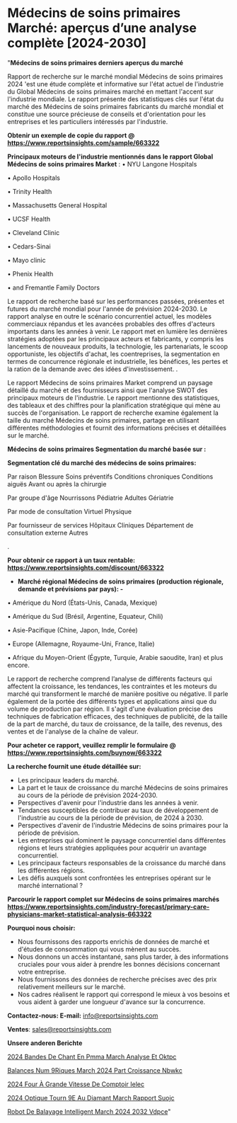 # Médecins de soins primaires Marché: aperçus d’une analyse complète [2024-2030]

"<strong>Médecins de soins primaires derniers aperçus du marché</strong>

Rapport de recherche sur le marché mondial Médecins de soins primaires 2024 'est une étude complète et informative sur l'état actuel de l'industrie du Global Médecins de soins primaires marché en mettant l'accent sur l'industrie mondiale. Le rapport présente des statistiques clés sur l'état du marché des Médecins de soins primaires fabricants du marché mondial et constitue une source précieuse de conseils et d'orientation pour les entreprises et les particuliers intéressés par l'industrie.

<strong>Obtenir un exemple de copie du rapport @ <a href=https://www.reportsinsights.com/sample/663322>https://www.reportsinsights.com/sample/663322</a></strong>

<strong>Principaux moteurs de l'industrie mentionnés dans le rapport Global Médecins de soins primaires Market</strong> :
• NYU Langone Hospitals

• Apollo Hospitals

• Trinity Health

• Massachusetts General Hospital

• UCSF Health

• Cleveland Clinic

• Cedars-Sinai

• Mayo clinic

• Phenix Health

• and Fremantle Family Doctors

Le rapport de recherche basé sur les performances passées, présentes et futures du marché mondial pour l'année de prévision 2024-2030. Le rapport analyse en outre le scénario concurrentiel actuel, les modèles commerciaux répandus et les avancées probables des offres d'acteurs importants dans les années à venir. Le rapport met en lumière les dernières stratégies adoptées par les principaux acteurs et fabricants, y compris les lancements de nouveaux produits, la technologie, les partenariats, le scoop opportuniste, les objectifs d'achat, les coentreprises, la segmentation en termes de concurrence régionale et industrielle, les bénéfices, les pertes et la ration de la demande avec des idées d'investissement. .

Le rapport Médecins de soins primaires Market comprend un paysage détaillé du marché et des fournisseurs ainsi que l'analyse SWOT des principaux moteurs de l'industrie. Le rapport mentionne des statistiques, des tableaux et des chiffres pour la planification stratégique qui mène au succès de l'organisation. Le rapport de recherche examine également la taille du marché Médecins de soins primaires, partage en utilisant différentes méthodologies et fournit des informations précises et détaillées sur le marché.

<strong>Médecins de soins primaires Segmentation du marché basée sur :</strong>

<strong> Segmentation clé du marché des médecins de soins primaires: </strong>

Par raison
Blessure
Soins préventifs
Conditions chroniques
Conditions aiguës
Avant ou après la chirurgie

Par groupe d'âge
Nourrissons
Pédiatrie
Adultes
Gériatrie

Par mode de consultation
Virtuel
Physique

Par fournisseur de services
Hôpitaux
Cliniques
Département de consultation externe
Autres

.

<strong>Pour obtenir ce rapport à un taux rentable: <a href=https://www.reportsinsights.com/discount/663322>https://www.reportsinsights.com/discount/663322</a></strong>
<ul>
  <li><strong>Marché régional Médecins de soins primaires (production régionale, demande et prévisions par pays): -</strong></li>
</ul>
• Amérique du Nord (États-Unis, Canada, Mexique)

• Amérique du Sud (Brésil, Argentine, Equateur, Chili)

• Asie-Pacifique (Chine, Japon, Inde, Corée)

• Europe (Allemagne, Royaume-Uni, France, Italie)

• Afrique du Moyen-Orient (Égypte, Turquie, Arabie saoudite, Iran) et plus encore.

Le rapport de recherche comprend l’analyse de différents facteurs qui affectent la croissance, les tendances, les contraintes et les moteurs du marché qui transforment le marché de manière positive ou négative. Il parle également de la portée des différents types et applications ainsi que du volume de production par région. Il s'agit d'une évaluation précise des techniques de fabrication efficaces, des techniques de publicité, de la taille de la part de marché, du taux de croissance, de la taille, des revenus, des ventes et de l'analyse de la chaîne de valeur.

<strong>Pour acheter ce rapport, veuillez remplir le formulaire @   <a href=https://www.reportsinsights.com/buynow/663322>https://www.reportsinsights.com/buynow/663322</a></strong>

<strong>La recherche fournit une étude détaillée sur:</strong>
<ul>
  <li>Les principaux leaders du marché.</li>
  <li>La part et le taux de croissance du marché Médecins de soins primaires au cours de la période de prévision 2024-2030.</li>
  <li>Perspectives d'avenir pour l'industrie dans les années à venir.</li>
  <li>Tendances susceptibles de contribuer au taux de développement de l'industrie au cours de la période de prévision, de 2024 à 2030.</li>
  <li>Perspectives d'avenir de l'industrie Médecins de soins primaires pour la période de prévision.</li>
  <li>Les entreprises qui dominent le paysage concurrentiel dans différentes régions et leurs stratégies appliquées pour acquérir un avantage concurrentiel.</li>
  <li>Les principaux facteurs responsables de la croissance du marché dans les différentes régions.</li>
  <li>Les défis auxquels sont confrontées les entreprises opérant sur le marché international ?</li>
</ul>

<strong>Parcourir le rapport complet sur Médecins de soins primaires marchés <a href=https://www.reportsinsights.com/industry-forecast/primary-care-physicians-market-statistical-analysis-663322>https://www.reportsinsights.com/industry-forecast/primary-care-physicians-market-statistical-analysis-663322</a></strong>

<strong>Pourquoi nous choisir:</strong>
<ul>
  <li>Nous fournissons des rapports enrichis de données de marché et d'études de consommation qui vous mènent au succès.</li>
  <li>Nous donnons un accès instantané, sans plus tarder, à des informations cruciales pour vous aider à prendre les bonnes décisions concernant votre entreprise.</li>
  <li>Nous fournissons des données de recherche précises avec des prix relativement meilleurs sur le marché.</li>
  <li>Nos cadres réalisent le rapport qui correspond le mieux à vos besoins et vous aident à garder une longueur d'avance sur la concurrence.</li>
</ul>
<strong>Contactez-nous:
</strong><strong>E-mail:</strong> <a href=mailto:info@reportsinsights.com>info@reportsinsights.com</a>

<strong>Ventes</strong>: <a href=mailto:sales@reportsinsights.com>sales@reportsinsights.com</a>

<strong>Unsere anderen Berichte</strong>

<a href=https://www.linkedin.com/pulse/2024-bandes-de-chant-en-pmma-march%C3%A9-analyse-et-oktpc/>2024 Bandes De Chant En Pmma March Analyse Et Oktpc</a>

<a href=https://www.linkedin.com/pulse/balances-num%C3%A9riques-march%C3%A9-2024-part-croissance-nbwkc/>Balances Num 9Riques March 2024 Part Croissance Nbwkc</a>

<a href=https://www.linkedin.com/pulse/2024-four-à-grande-vitesse-de-comptoir-ielec/>2024 Four À Grande Vitesse De Comptoir Ielec</a>

<a href=https://www.linkedin.com/pulse/2024-optique-tourn%C3%A9e-au-diamant-march%C3%A9-rapport-suojc/>2024 Optique Tourn 9E Au Diamant March Rapport Suojc</a>

<a href=https://www.linkedin.com/pulse/robot-de-balayage-intelligent-march%C3%A9-2024-2032-vdpce/>Robot De Balayage Intelligent March 2024 2032 Vdpce</a>"
